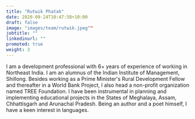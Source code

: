 ```yaml
---
title: "Rutwik Phatak"
date: 2020-09-24T10:47:58+10:00
draft: false
image: "images/team/rutwik.jpeg""
jobtitle: ""
linkedinurl: ""
promoted: true
weight: 3
---
```


I am a development professional with 6+ years of experience of working in Northeast India. I am an alumnus of the Indian Institute of Management, Shillong. Besides working as a Prime Minister's Rural Development Fellow and thereafter in a World Bank Project, I also head a non-profit organization named TREE Foundation. I have been instrumental in planning and implementing educational projects in the States of Meghalaya, Assam, Chhattisgarh and Arunachal Pradesh. Being an author and a poet himself, I have a keen interest in languages.
